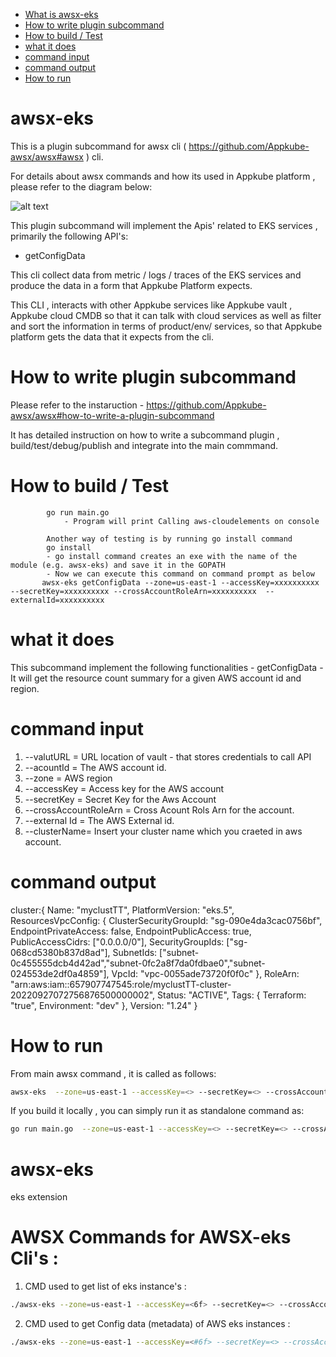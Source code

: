 - [What is awsx-eks](#awsx-eks)
- [How to write plugin subcommand](#how-to-write-plugin-subcommand)
- [How to build / Test](#how-to-build--test)
- [what it does ](#what-it-does)
- [command input](#command-input)
- [command output](#command-output)
- [How to run ](#how-to-run)

# awsx-eks

This is a plugin subcommand for awsx cli ( https://github.com/Appkube-awsx/awsx#awsx ) cli.

For details about awsx commands and how its used in Appkube platform , please refer to the diagram below:

![alt text](https://raw.githubusercontent.com/AppkubeCloud/appkube-architectures/main/LayeredArchitecture-phase2.svg)

This plugin subcommand will implement the Apis' related to EKS services , primarily the following API's:

- getConfigData

This cli collect data from metric / logs / traces of the EKS services and produce the data in a form that Appkube Platform expects.

This CLI , interacts with other Appkube services like Appkube vault , Appkube cloud CMDB so that it can talk with cloud services as
well as filter and sort the information in terms of product/env/ services, so that Appkube platform gets the data that it expects from the cli.

# How to write plugin subcommand

Please refer to the instaruction -
https://github.com/Appkube-awsx/awsx#how-to-write-a-plugin-subcommand

It has detailed instruction on how to write a subcommand plugin , build/test/debug/publish and integrate into the main commmand.

# How to build / Test

            go run main.go
                - Program will print Calling aws-cloudelements on console

            Another way of testing is by running go install command
            go install
            - go install command creates an exe with the name of the module (e.g. awsx-eks) and save it in the GOPATH
            - Now we can execute this command on command prompt as below
           awsx-eks getConfigData --zone=us-east-1 --accessKey=xxxxxxxxxx --secretKey=xxxxxxxxxx --crossAccountRoleArn=xxxxxxxxxx  --externalId=xxxxxxxxxx

# what it does

This subcommand implement the following functionalities -
getConfigData - It will get the resource count summary for a given AWS account id and region.

# command input

1. --valutURL = URL location of vault - that stores credentials to call API
2. --acountId = The AWS account id.
3. --zone = AWS region
4. --accessKey = Access key for the AWS account
5. --secretKey = Secret Key for the Aws Account
6. --crossAccountRoleArn = Cross Acount Rols Arn for the account.
7. --external Id = The AWS External id.
8. --clusterName= Insert your cluster name which you craeted in aws account.

# command output

cluster:{
Name: "myclustTT",
PlatformVersion: "eks.5",
ResourcesVpcConfig: {
ClusterSecurityGroupId: "sg-090e4da3cac0756bf",
EndpointPrivateAccess: false,
EndpointPublicAccess: true,
PublicAccessCidrs: ["0.0.0.0/0"],
SecurityGroupIds: ["sg-068cd5380b837d8ad"],
SubnetIds: ["subnet-0c455555dcb4d42ad","subnet-0fc2a8f7da0fdbae0","subnet-024553de2df0a4859"],
VpcId: "vpc-0055ade73720f0f0c"
},
RoleArn: "arn:aws:iam::657907747545:role/myclustTT-cluster-20220927072756876500000002",
Status: "ACTIVE",
Tags: {
Terraform: "true",
Environment: "dev"
},
Version: "1.24"
}

# How to run

From main awsx command , it is called as follows:

```bash
awsx-eks  --zone=us-east-1 --accessKey=<> --secretKey=<> --crossAccountRoleArn=<>  --externalId=<>
```

If you build it locally , you can simply run it as standalone command as:

```bash
go run main.go  --zone=us-east-1 --accessKey=<> --secretKey=<> --crossAccountRoleArn=<> --externalId=<>
```

# awsx-eks

eks extension

# AWSX Commands for AWSX-eks Cli's :

1. CMD used to get list of eks instance's :

```bash
./awsx-eks --zone=us-east-1 --accessKey=<6f> --secretKey=<> --crossAccountRoleArn=<> --externalId=<>
```

2. CMD used to get Config data (metadata) of AWS eks instances :

```bash
./awsx-eks --zone=us-east-1 --accessKey=<#6f> --secretKey=<> --crossAccountRoleArn=<> --externalId=<> getConfigData --clusterName=<>
```
